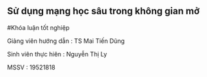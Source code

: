 
## Sử dụng mạng học sâu trong không gian mở

#Khóa luận tốt nghiệp

Giảng viên hướng dẫn : TS Mai Tiến Dũng

Sinh viên thực hiên : Nguyễn Thị Ly

MSSV : 19521818

